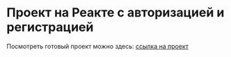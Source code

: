 # Проект на Реакте с авторизацией и регистрацией

Посмотреть готовый проект можно здесь: [cсылка на проект](https://tatianakholod.github.io/react-mesto-auth/)

